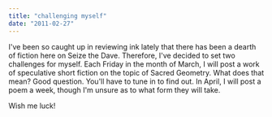 ```yaml
---
title: "challenging myself"
date: "2011-02-27"
---
```


I've been so caught up in reviewing ink lately that there has been a dearth of fiction here on Seize the Dave. Therefore, I've decided to set two challenges for myself. Each Friday in the month of March, I will post a work of speculative short fiction on the topic of Sacred Geometry. What does that mean? Good question. You'll have to tune in to find out. In April, I will post a poem a week, though I'm unsure as to what form they will take.

Wish me luck!
